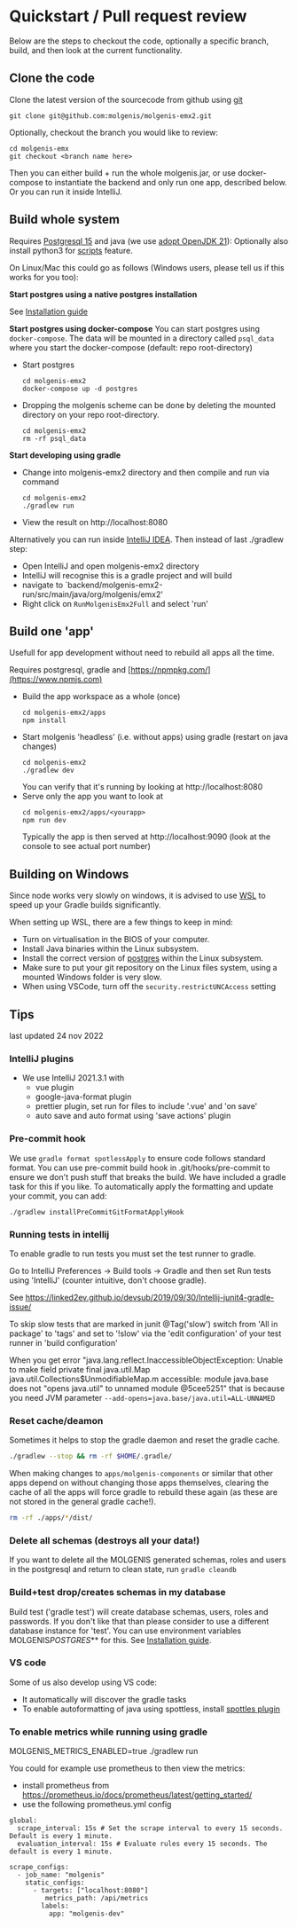 # Quickstart / Pull request review

Below are the steps to checkout the code, optionally a specific branch, build, and then look at the current functionality.

## Clone the code

Clone the latest version of the sourcecode from github using [git](https://git-scm.com/downloads)

```
git clone git@github.com:molgenis/molgenis-emx2.git
```

Optionally, checkout the branch you would like to review:

```
cd molgenis-emx
git checkout <branch name here>
```

Then you can either build + run the whole molgenis.jar, or use docker-compose to instantiate the backend and only run one app, described below. Or you can run
it inside IntelliJ.

## Build whole system

Requires [Postgresql 15](https://www.postgresql.org/download/) and java (we use
[adopt OpenJDK 21](https://adoptium.net/)):
Optionally also install python3 for [scripts](use_scripts_jobs.md) feature.

On Linux/Mac this could go as follows (Windows users, please tell us if this works for you too):

**Start postgres using a native postgres installation**

See [Installation guide](run)

**Start postgres using docker-compose**
You can start postgres using `docker-compose`. The data will be mounted in a directory called `psql_data` where you start the docker-compose (default: repo
root-directory)

- Start postgres

  ```console
  cd molgenis-emx2
  docker-compose up -d postgres
  ```

- Dropping the molgenis scheme can be done by deleting the mounted directory on your repo root-directory.
  ```console
  cd molgenis-emx2
  rm -rf psql_data
  ```

**Start developing using gradle**

- Change into molgenis-emx2 directory and then compile and run via command
  ```
  cd molgenis-emx2
  ./gradlew run
  ```
- View the result on http://localhost:8080

Alternatively you can run inside [IntelliJ IDEA](https://www.jetbrains.com/idea/). Then instead of last ./gradlew step:

- Open IntelliJ and open molgenis-emx2 directory
- IntelliJ will recognise this is a gradle project and will build
- navigate to `backend/molgenis-emx2-run/src/main/java/org/molgenis/emx2'
- Right click on `RunMolgenisEmx2Full` and select 'run'

## Build one 'app'

Usefull for app development without need to rebuild all apps all the time.

Requires postgresql, gradle and [https://npmpkg.com/](https://www.npmjs.com)

- Build the app workspace as a whole (once)
  ```console
  cd molgenis-emx2/apps
  npm install
  ```
- Start molgenis 'headless' (i.e. without apps) using gradle (restart on java changes)
  ```console
  cd molgenis-emx2
  ./gradlew dev
  ```
  You can verify that it's running by looking at http://localhost:8080
- Serve only the app you want to look at
  ```console
  cd molgenis-emx2/apps/<yourapp>
  npm run dev
  ```
  Typically the app is then served at http://localhost:9090 (look at the console to see actual port number)

## Building on Windows

Since node works very slowly on windows, it is advised to use [WSL](https://learn.microsoft.com/en-us/windows/wsl/install) to speed up your Gradle builds significantly.

When setting up WSL, there are a few things to keep in mind:

- Turn on virtualisation in the BIOS of your computer.
- Install Java binaries within the Linux subsystem.
- Install the correct version of [postgres](https://www.postgresql.org/download/linux/ubuntu/#apt) within the Linux subsystem.
- Make sure to put your git repository on the Linux files system, using a mounted Windows folder is very slow.
- When using VSCode, turn off the `security.restrictUNCAccess` setting

## Tips

last updated 24 nov 2022

### IntelliJ plugins

- We use IntelliJ 2021.3.1 with
  - vue plugin
  - google-java-format plugin
  - prettier plugin, set run for files to include '.vue' and 'on save'
  - auto save and auto format using 'save actions' plugin

### Pre-commit hook

We use `gradle format spotlessApply` to ensure code follows standard format. You can use pre-commit build hook in .git/hooks/pre-commit to ensure we don't
push stuff that breaks the build. We have included a gradle task for this if you like. To automatically apply the formatting and update your commit, you can add:

```
./gradlew installPreCommitGitFormatApplyHook
```

### Running tests in intellij

To enable gradle to run tests you must set the test runner to gradle.

Go to IntelliJ Preferences -> Build tools -> Gradle and then set Run tests using 'IntelliJ' (counter intuitive, don't choose gradle).

See https://linked2ev.github.io/devsub/2019/09/30/Intellij-junit4-gradle-issue/

To skip slow tests that are marked in junit @Tag('slow') switch from 'All in package' to 'tags' and set to '!slow' via the 'edit configuration' of your test runner in 'build configuration'

When you get error "java.lang.reflect.InaccessibleObjectException: Unable to make field private final java.util.Map java.util.Collections$UnmodifiableMap.m accessible: module java.base does not "opens java.util" to unnamed module @5cee5251"
that is because you need JVM parameter `--add-opens=java.base/java.util=ALL-UNNAMED`

### Reset cache/deamon

Sometimes it helps to stop the gradle daemon and reset the gradle cache.

```bash
./gradlew --stop && rm -rf $HOME/.gradle/
```

When making changes to `apps/molgenis-components` or similar that other apps depend on without changing those apps themselves,
clearing the cache of all the apps will force gradle to rebuild these again (as these are not stored in the general gradle cache!).

```bash
rm -rf ./apps/*/dist/
```

### Delete all schemas (destroys all your data!)

If you want to delete all the MOLGENIS generated schemas, roles and users in the postgresql and return to clean state, run
`gradle cleandb`

### Build+test drop/creates schemas in my database

Build test ('gradle test') will create database schemas, users, roles and passwords. If you don't like that than please consider to use a different database
instance for 'test'. You can use environment variables MOLGENIS*POSTGRES*\*\* for this. See [Installation guide](run).

### VS code

Some of us also develop using VS code:

- It automatically will discover the gradle tasks
- To enable autoformatting of java using spottless,
  install [spottles plugin](https://marketplace.visualstudio.com/items?itemName=richardwillis.vscode-spotless-gradle)

### To enable metrics while running using gradle

MOLGENIS_METRICS_ENABLED=true ./gradlew run

You could for example use prometheus to then view the metrics:

- install prometheus from https://prometheus.io/docs/prometheus/latest/getting_started/
- use the following prometheus.yml config

```
global:
  scrape_interval: 15s # Set the scrape interval to every 15 seconds. Default is every 1 minute.
  evaluation_interval: 15s # Evaluate rules every 15 seconds. The default is every 1 minute.

scrape_configs:
  - job_name: "molgenis"
    static_configs:
      - targets: ["localhost:8080"]
         metrics_path: /api/metrics
        labels:
          app: "molgenis-dev"
```
